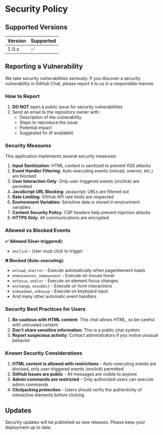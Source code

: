 # Security Policy

## Supported Versions

| Version | Supported          |
| ------- | ------------------ |
| 1.0.x   | :white_check_mark: |

## Reporting a Vulnerability

We take security vulnerabilities seriously. If you discover a security vulnerability in GitHub Chat, please report it to us in a responsible manner.

### How to Report

1. **DO NOT** open a public issue for security vulnerabilities
2. Send an email to the repository owner with:
   - Description of the vulnerability
   - Steps to reproduce the issue
   - Potential impact
   - Suggested fix (if available)

### Security Measures

This application implements several security measures:

1. **Input Sanitization**: HTML content is sanitized to prevent XSS attacks
2. **Event Handler Filtering**: Auto-executing events (onload, onerror, etc.) are blocked
3. **User Interaction Only**: Only user-triggered events (onclick) are permitted
4. **JavaScript URL Blocking**: javascript: URLs are filtered out
5. **Rate Limiting**: GitHub API rate limits are respected
6. **Environment Variables**: Sensitive data is stored in environment variables
7. **Content Security Policy**: CSP headers help prevent injection attacks
8. **HTTPS Only**: All communications are encrypted

### Allowed vs Blocked Events

**✅ Allowed (User-triggered):**
- `onclick` - User must click to trigger

**❌ Blocked (Auto-executing):**
- `onload`, `onerror` - Execute automatically when page/element loads
- `onmouseover`, `onmouseout` - Execute on mouse hover
- `onfocus`, `onblur` - Execute on element focus changes
- `onchange`, `onsubmit` - Execute on form interactions
- `onkeydown`, `onkeyup` - Execute on keyboard input
- And many other automatic event handlers

### Security Best Practices for Users

1. **Be cautious with HTML content**: This chat allows HTML, so be careful with untrusted content
2. **Don't share sensitive information**: This is a public chat system
3. **Report suspicious activity**: Contact administrators if you notice unusual behavior

### Known Security Considerations

1. **HTML content is allowed with restrictions** - Auto-executing events are blocked, only user-triggered events (onclick) permitted
2. **GitHub Issues are public** - All messages are visible to anyone
3. **Admin commands are restricted** - Only authorized users can execute admin commands
4. **Clickjacking protection** - Users should verify the authenticity of interactive elements before clicking

## Updates

Security updates will be published as new releases. Please keep your deployment up to date.